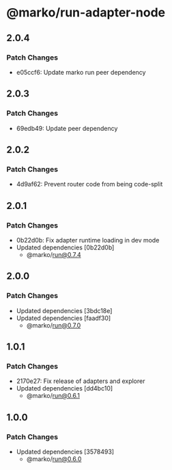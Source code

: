 # @marko/run-adapter-node

## 2.0.4

### Patch Changes

- e05ccf6: Update marko run peer dependency

## 2.0.3

### Patch Changes

- 69edb49: Update peer dependency

## 2.0.2

### Patch Changes

- 4d9af62: Prevent router code from being code-split

## 2.0.1

### Patch Changes

- 0b22d0b: Fix adapter runtime loading in dev mode
- Updated dependencies [0b22d0b]
  - @marko/run@0.7.4

## 2.0.0

### Patch Changes

- Updated dependencies [3bdc18e]
- Updated dependencies [faadf30]
  - @marko/run@0.7.0

## 1.0.1

### Patch Changes

- 2170e27: Fix release of adapters and explorer
- Updated dependencies [dd4bc10]
  - @marko/run@0.6.1

## 1.0.0

### Patch Changes

- Updated dependencies [3578493]
  - @marko/run@0.6.0
